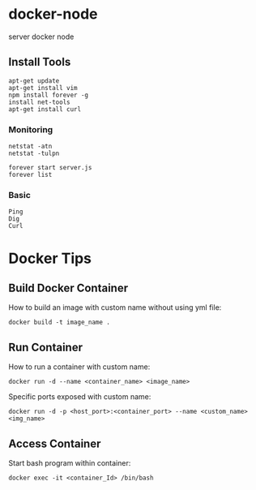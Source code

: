 # docker-node
server docker node


  ## Install Tools
  ```
  apt-get update
  apt-get install vim
  npm install forever -g
  install net-tools
  apt-get install curl
  ```

  ### Monitoring 
  ```
  netstat -atn
  netstat -tulpn 
  ```
  ```
  forever start server.js
  forever list
  ```
  
  ### Basic 
  ```
  Ping 
  Dig 
  Curl 
  ```

# Docker Tips
  ## Build Docker Container
  How to build an image with custom name without using yml file:  
  ```
  docker build -t image_name .
  ```
  ## Run Container
  How to run a container with custom name:
  ```
  docker run -d --name <container_name> <image_name>
  ```
  Specific ports exposed with custom name:   
  ```
  docker run -d -p <host_port>:<container_port> --name <custom_name> <img_name> 
  ```
  ## Access Container 
  
  Start bash program within container:   
  ```
  docker exec -it <container_Id> /bin/bash
  ```
  
